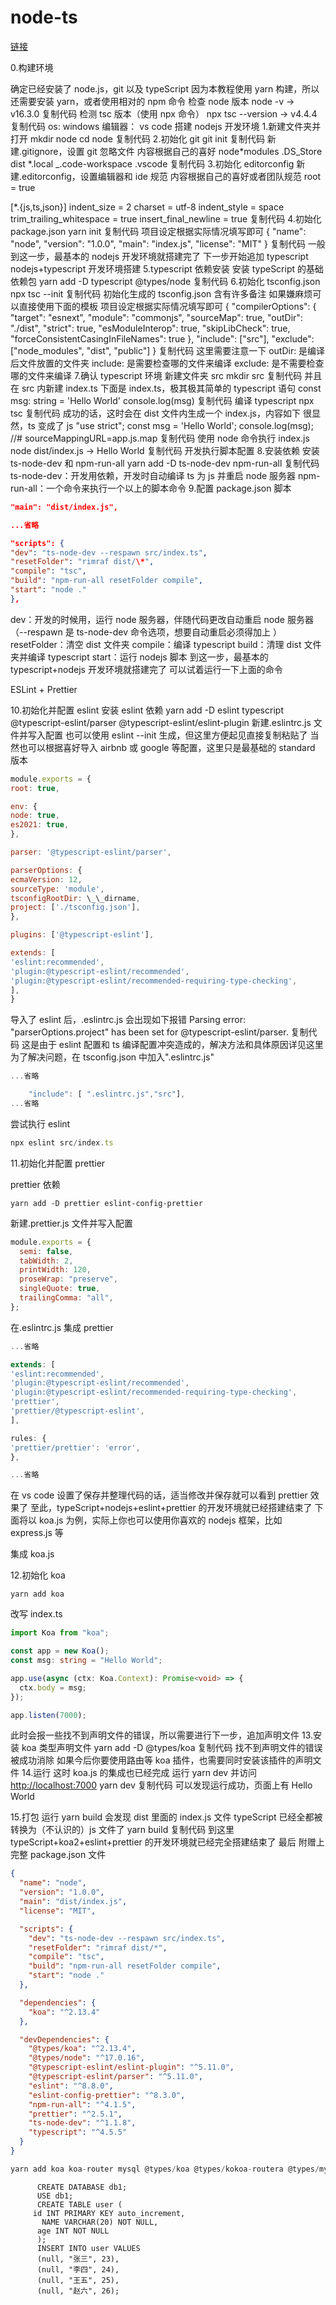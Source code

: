 # node-ts

[链接](https://juejin.cn/post/7062239453963616293)

0.构建环境

确定已经安装了 node.js，git 以及 typeScript
因为本教程使用 yarn 构建，所以还需要安装 yarn，或者使用相对的 npm 命令
检查 node 版本
node -v
→ v16.3.0
复制代码
检测 tsc 版本（使用 npx 命令）
npx tsc --version
→ v4.4.4
复制代码
os: windows
编辑器： vs code
搭建 nodejs 开发环境 1.新建文件夹并打开
mkdir node
cd node
复制代码 2.初始化 git
git init
复制代码
新建.gitignore，设置 git 忽略文件
内容根据自己的喜好
node*modules
.DS_Store
dist
*.local
\_.code-workspace
.vscode
复制代码 3.初始化 editorconfig
新建.editorconfig，设置编辑器和 ide 规范
内容根据自己的喜好或者团队规范
root = true

[*.{js,ts,json}]
indent_size = 2
charset = utf-8
indent_style = space
trim_trailing_whitespace = true
insert_final_newline = true
复制代码 4.初始化 package.json
yarn init
复制代码
项目设定根据实际情况填写即可
{
"name": "node",
"version": "1.0.0",
"main": "index.js",
"license": "MIT"
}
复制代码
一般到这一步，最基本的 nodejs 开发环境就搭建完了
下一步开始追加 typescript
nodejs+typescript 开发环境搭建
5.typescript 依赖安装
安装 typeScript 的基础依赖包
yarn add -D typescript @types/node
复制代码 6.初始化 tsconfig.json
npx tsc --init
复制代码
初始化生成的 tsconfig.json 含有许多备注
如果嫌麻烦可以直接使用下面的模板
项目设定根据实际情况填写即可
{
"compilerOptions": {
"target": "esnext",
"module": "commonjs",
"sourceMap": true,
"outDir": "./dist",
"strict": true,
"esModuleInterop": true,
"skipLibCheck": true,
"forceConsistentCasingInFileNames": true
},
"include": ["src"],
"exclude": ["node_modules", "dist", "public"]
}
复制代码
这里需要注意一下
outDir: 是编译后文件放置的文件夹
include: 是需要检查哪的文件来编译
exclude: 是不需要检查哪的文件来编译 7.确认 typescript 环境
新建文件夹 src
mkdir src
复制代码
并且在 src 内新建 index.ts
下面是 index.ts，极其极其简单的 typescript 语句
const msg: string = 'Hello World'
console.log(msg)
复制代码
编译 typescript
npx tsc
复制代码
成功的话，这时会在 dist 文件内生成一个 index.js，内容如下
很显然，ts 变成了 js
"use strict";
const msg = 'Hello World';
console.log(msg);
//# sourceMappingURL=app.js.map
复制代码
使用 node 命令执行 index.js
node dist/index.js
→ Hello World
复制代码
开发执行脚本配置 8.安装依赖
安装 ts-node-dev 和 npm-run-all
yarn add -D ts-node-dev npm-run-all
复制代码
ts-node-dev：开发用依赖，开发时自动编译 ts 为 js 并重启 node 服务器
npm-run-all：一个命令来执行一个以上的脚本命令 9.配置 package.json 脚本

```json
"main": "dist/index.js",

...省略

"scripts": {
"dev": "ts-node-dev --respawn src/index.ts",
"resetFolder": "rimraf dist/\*",
"compile": "tsc",
"build": "npm-run-all resetFolder compile",
"start": "node ."
},
```

dev：开发的时候用，运行 node 服务器，伴随代码更改自动重启 node 服务器
（--respawn 是 ts-node-dev 命令选项，想要自动重启必须得加上 ）
resetFolder：清空 dist 文件夹
compile：编译 typescript
build：清理 dist 文件夹并编译 typescript
start：运行 nodejs 脚本
到这一步，最基本的 typescript+nodejs 开发环境就搭建完了
可以试着运行一下上面的命令

ESLint + Prettier

10.初始化并配置 eslint
安装 eslint 依赖
yarn add -D eslint typescript @typescript-eslint/parser @typescript-eslint/eslint-plugin
新建.eslintrc.js 文件并写入配置
也可以使用 eslint --init 生成，但这里方便起见直接复制粘贴了
当然也可以根据喜好导入 airbnb 或 google 等配置，这里只是最基础的 standard 版本

```js
module.exports = {
root: true,

env: {
node: true,
es2021: true,
},

parser: '@typescript-eslint/parser',

parserOptions: {
ecmaVersion: 12,
sourceType: 'module',
tsconfigRootDir: \_\_dirname,
project: ['./tsconfig.json'],
},

plugins: ['@typescript-eslint'],

extends: [
'eslint:recommended',
'plugin:@typescript-eslint/recommended',
'plugin:@typescript-eslint/recommended-requiring-type-checking',
],
}
```

导入了 eslint 后，.eslintrc.js 会出现如下报错
Parsing error: "parserOptions.project" has been set for @typescript-eslint/parser.
复制代码
这是由于 eslint 配置和 ts 编译配置冲突造成的，解决方法和具体原因详见这里
为了解决问题，在 tsconfig.json 中加入".eslintrc.js"

```js
...省略

    "include": [ ".eslintrc.js","src"],
...省略
```

尝试执行 eslint

```ts
npx eslint src/index.ts
```

11.初始化并配置 prettier

prettier 依赖

```shell
yarn add -D prettier eslint-config-prettier
```

新建.prettier.js 文件并写入配置

```js
module.exports = {
  semi: false,
  tabWidth: 2,
  printWidth: 120,
  proseWrap: "preserve",
  singleQuote: true,
  trailingComma: "all",
};
```

在.eslintrc.js 集成 prettier

```js
...省略

extends: [
'eslint:recommended',
'plugin:@typescript-eslint/recommended',
'plugin:@typescript-eslint/recommended-requiring-type-checking',
'prettier',
'prettier/@typescript-eslint',
],

rules: {
'prettier/prettier': 'error',
},

...省略
```

在 vs code 设置了保存并整理代码的话，适当修改并保存就可以看到 prettier 效果了
至此，typeScript+nodejs+eslint+prettier 的开发环境就已经搭建结束了
下面将以 koa.js 为例，实际上你也可以使用你喜欢的 nodejs 框架，比如 express.js 等

集成 koa.js

12.初始化 koa

```shell
yarn add koa
```

改写 index.ts

```ts
import Koa from "koa";

const app = new Koa();
const msg: string = "Hello World";

app.use(async (ctx: Koa.Context): Promise<void> => {
  ctx.body = msg;
});

app.listen(7000);
```

此时会报一些找不到声明文件的错误，所以需要进行下一步，追加声明文件 13.安装 koa 类型声明文件
yarn add -D @types/koa
复制代码
找不到声明文件的错误被成功消除
如果今后你要使用路由等 koa 插件，也需要同时安装该插件的声明文件 14.运行
这时 koa.js 的集成也已经完成
运行 yarn dev 并访问 <http://localhost:7000>
yarn dev
复制代码
可以发现运行成功，页面上有 Hello World

15.打包
运行 yarn build 会发现 dist 里面的 index.js 文件
typeScript 已经全都被转换为（不认识的）js 文件了
yarn build
复制代码
到这里 typeScript+koa2+eslint+prettier 的开发环境就已经完全搭建结束了
最后
附赠上完整 package.json 文件

```json
{
  "name": "node",
  "version": "1.0.0",
  "main": "dist/index.js",
  "license": "MIT",

  "scripts": {
    "dev": "ts-node-dev --respawn src/index.ts",
    "resetFolder": "rimraf dist/*",
    "compile": "tsc",
    "build": "npm-run-all resetFolder compile",
    "start": "node ."
  },

  "dependencies": {
    "koa": "^2.13.4"
  },

  "devDependencies": {
    "@types/koa": "^2.13.4",
    "@types/node": "^17.0.16",
    "@typescript-eslint/eslint-plugin": "^5.11.0",
    "@typescript-eslint/parser": "^5.11.0",
    "eslint": "^8.8.0",
    "eslint-config-prettier": "^8.3.0",
    "npm-run-all": "^4.1.5",
    "prettier": "^2.5.1",
    "ts-node-dev": "^1.1.8",
    "typescript": "^4.5.5"
  }
}
```

```ts
yarn add koa koa-router mysql @types/koa @types/kokoa-routera @types/mysql
```

```mysql
      CREATE DATABASE db1;
      USE db1;
      CREATE TABLE user (
     id INT PRIMARY KEY auto_increment,
       NAME VARCHAR(20) NOT NULL,
      age INT NOT NULL
      );
      INSERT INTO user VALUES
      (null, "张三", 23),
      (null, "李四", 24),
      (null, "王五", 25),
      (null, "赵六", 26);
```
